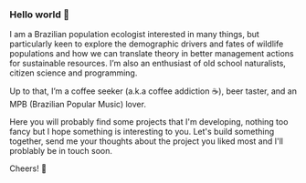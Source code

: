 ### Hello world 👋

I am a Brazilian population ecologist interested in many things, but particularly keen to explore the demographic drivers and fates of wildlife populations and how we can translate theory in better management actions for sustainable resources. I’m also an enthusiast of old school naturalists, citizen science and programming.

Up to that, I’m a coffee seeker (a.k.a coffee addiction :coffee:), beer taster, and an MPB (Brazilian Popular Music) lover. 

Here you will probably find some projects that I'm developing, nothing too fancy but I hope something is interesting to you. Let's build something together, send me your thoughts about the project you liked most and I'll problably be in touch soon.

Cheers! 🌱


<!--
**Ecosantos/Ecosantos** is a ✨ _special_ ✨ repository because its `README.md` (this file) appears on your GitHub profile.

Here are some ideas to get you started:

- 🔭 I’m currently working on ...
- 🌱 I’m currently learning ...
- 👯 I’m looking to collaborate on ...
- 🤔 I’m looking for help with ...
- 💬 Ask me about ...
- 📫 How to reach me: ...
- 😄 Pronouns: ...
- ⚡ Fun fact: ...
-->
